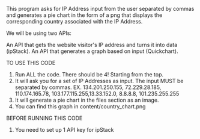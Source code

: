 This program asks for IP Address input from the user separated by commas and generates a pie chart in the form of a png that displays the corresponding country associated with the IP Address.

We will be using two APIs:

An API that gets the website visitor's IP address and turns it into data (ipStack).
An API that generates a graph based on input (Quickchart).

TO USE THIS CODE
1. Run ALL the code. There should be 4! Starting from the top.
2. It will ask you for a set of IP Addresses as input. The input MUST be separated by commas.
EX. 134.201.250.155, 72.229.28.185, 110.174.165.78, 103.177.115.255,13.33.152.0, 8.8.8.8, 101.235.255.255
3. It will generate a pie chart in the files section as an image.
4. You can find this graph in content/country_chart.png

BEFORE RUNNING THIS CODE
1. You need to set up 1 API key for ipStack


